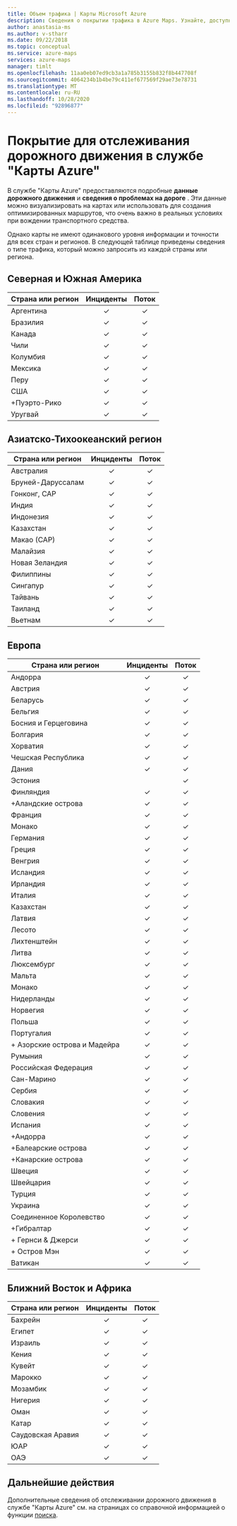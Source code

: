 ```yaml
---
title: Объем трафика | Карты Microsoft Azure
description: Сведения о покрытии трафика в Azure Maps. Узнайте, доступны ли сведения о потоке и инцидентах трафика в различных регионах мира.
author: anastasia-ms
ms.author: v-stharr
ms.date: 09/22/2018
ms.topic: conceptual
ms.service: azure-maps
services: azure-maps
manager: timlt
ms.openlocfilehash: 11aa0eb07ed9cb3a1a785b3155b832f8b447708f
ms.sourcegitcommit: 4064234b1b4be79c411ef677569f29ae73e78731
ms.translationtype: MT
ms.contentlocale: ru-RU
ms.lasthandoff: 10/28/2020
ms.locfileid: "92896877"
---
```

# <a name="azure-maps-traffic-coverage"></a>Покрытие для отслеживания дорожного движения в службе "Карты Azure"

В службе "Карты Azure" предоставляются подробные **данные дорожного движения** и **сведения о проблемах на дороге** . Эти данные можно визуализировать на картах или использовать для создания оптимизированных маршрутов, что очень важно в реальных условиях при вождении транспортного средства.

Однако карты не имеют одинакового уровня информации и точности для всех стран и регионов. В следующей таблице приведены сведения о типе трафика, который можно запросить из каждой страны или региона. 

## <a name="americas"></a>Северная и Южная Америка

|Страна или регион  |Инциденты  |Поток  |
|---------|:---------:|:---------:|
|Аргентина      |✓         |✓         |
|Бразилия     |✓         |✓         |
|Канада     |✓         |✓         |
|Чили     |✓         |✓         |
|Колумбия      |✓         |✓         |
|Мексика     |✓         |✓         |
|Перу       |✓         |✓         | 
|США     |✓         |✓        |
|+Пуэрто-Рико     |✓         |✓         |
|Уругвай |✓         |✓         |


## <a name="asia-pacific"></a>Азиатско-Тихоокеанский регион

|Страна или регион   |Инциденты  |Поток  |
|---------|:---------:|:---------:|
|Австралия     |✓         |✓        |
|Бруней-Даруссалам   |✓         |✓        |
|Гонконг, САР     |✓         |✓         |
|Индия   |✓         |✓         |
|Индонезия     |✓         |✓         |
|Казахстан    |✓         |✓         |
|Макао (САР)     |✓         |✓         |
|Малайзия     |✓         |✓         |
|Новая Зеландия     |✓         |✓         |
|Филиппины  |✓         |✓         |
|Сингапур     |✓         |✓         |
|Тайвань     |✓         |✓        |
|Таиланд     |✓         |✓        |
|Вьетнам   |✓         |✓         |


## <a name="europe"></a>Европа

|Страна или регион   |Инциденты  |Поток  |
|---------|:---------:|:---------:|
|Андорра   |✓         |✓         |
|Австрия     |✓         |✓         |
|Беларусь    |✓         |✓         |
|Бельгия     |✓         |✓         |
|Босния и Герцеговина    |✓         |✓         |
|Болгария     |✓         |✓         |
|Хорватия     |✓         |✓         |
|Чешская Республика     |✓         |✓         |
|Дания     |✓         |✓         |
|Эстония     |         | ✓        |
|Финляндия     |✓         |✓         |
|+Аландские острова      |✓         |✓         |
|Франция     |✓         |✓         |
|Монако     |✓         |✓         |
|Германия     |✓         |✓         |
|Греция     |✓         |✓         |
|Венгрия     |✓         |✓         |
|Исландия     |✓         |✓         |
|Ирландия     |✓         |✓         |
|Италия     |✓         |✓        |
|Казахстан    |✓         |✓        |
|Латвия     |✓         |✓         |
|Лесото     |✓         |✓         |
|Лихтенштейн      |✓         |✓         |
|Литва     |✓         |✓         |
|Люксембург     |✓         |✓         |
|Мальта     |✓         |✓         |
|Монако   |✓         |✓         |
|Нидерланды     |✓         |✓         |
|Норвегия     |✓         |✓         |
|Польша     |✓         |✓         |
|Португалия     |✓         |✓         |
|+ Азорские острова и Мадейра     |✓         |✓         |
|Румыния     |✓         |✓         |
|Российская Федерация     |✓         |✓         |
|Сан-Марино    |✓         |✓         |
|Сербия   |✓         |✓         |
|Словакия     |✓         |✓         |
|Словения     |✓         |✓         |
|Испания     |✓         |✓         |
|+Андорра     |✓         |✓         |
|+Балеарские острова     |✓         |✓         |
|+Канарские острова     |✓         |✓         |
|Швеция     |✓         |✓         |
|Швейцария     |✓         |✓        |
|Турция     |✓         |✓         |
|Украина     |✓         |✓         |
|Соединенное Королевство     |✓         |✓         |
|+Гибралтар     |✓         |✓         |
|+ Гернси & Джерси     |✓         |✓         |
|+ Остров Мэн     |✓         |✓         |
|Ватикан   |✓         |✓         |


## <a name="middle-east-and-africa"></a>Ближний Восток и Африка

|Страна или регион |Инциденты  |Поток  |
|---------|:---------:|:---------:|
|Бахрейн     |✓         |✓         |
|Египет     |✓         |✓         |
|Израиль     |✓         |✓         |
|Кения     |✓         |✓         |
|Кувейт     |✓         |✓         |
|Марокко     |✓         |✓         |
|Мозамбик  |✓         |✓         |
|Нигерия   |✓        |✓        |
|Оман     |✓         |✓         |
|Катар     |✓         |✓         |
|Саудовская Аравия     |✓         |✓         |
|ЮАР     |✓         |✓         |
|ОАЭ  |✓         |✓         |

## <a name="next-steps"></a>Дальнейшие действия

Дополнительные сведения об отслеживании дорожного движения в службе "Карты Azure" см. на страницах со справочной информацией о функции [поиска](/rest/api/maps/traffic).